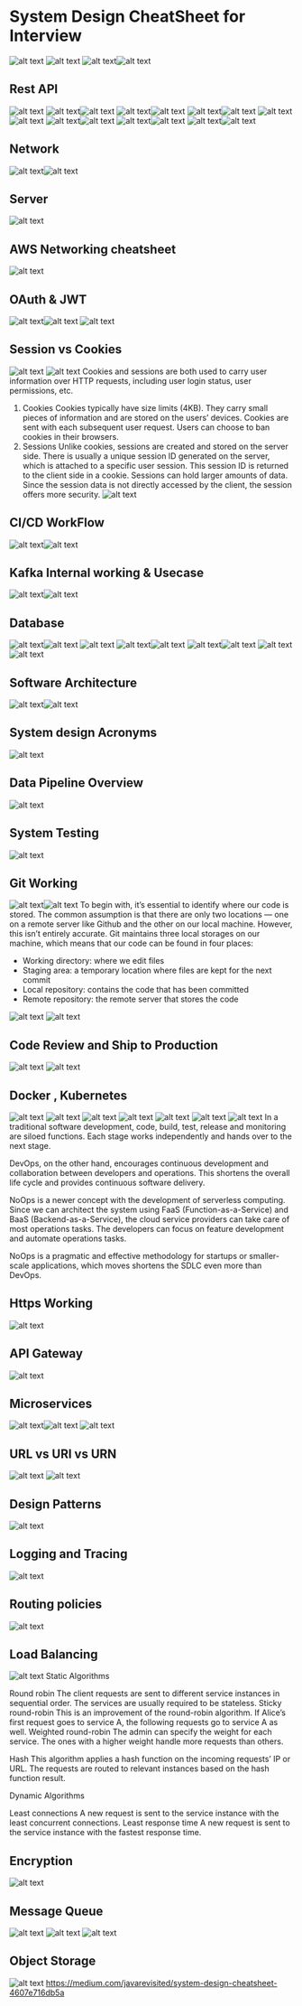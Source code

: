 # System Design CheatSheet for Interview
![alt text](image-56.png)
![alt text](image-57.png)
![alt text](image-58.png)![alt text](image-59.png)
## Rest API
![alt text](image-60.png)
![alt text](image-61.png)![alt text](image-62.png)
![alt text](image-63.png)![alt text](image-64.png)
![alt text](image-65.png)![alt text](image-66.png)
![alt text](image-67.png)![alt text](image-68.png)
![alt text](image-69.png)![alt text](image-70.png)
![alt text](image-71.png)![alt text](image-72.png)
![alt text](image-73.png)![alt text](image-74.png)
## Network
![alt text](image-75.png)![alt text](image-76.png)
## Server
![alt text](image-77.png)
## AWS Networking cheatsheet
![alt text](image-78.png)
## OAuth & JWT
![alt text](image-79.png)![alt text](image-80.png)
![alt text](image-81.png)
## Session vs Cookies
![alt text](image-82.png)
![alt text](image-83.png)
Cookies and sessions are both used to carry user information over HTTP requests, including user login status, user permissions, etc.
1. Cookies
Cookies typically have size limits (4KB). They carry small pieces of information and are stored on the users’ devices. Cookies are sent with each subsequent user request. Users can choose to ban cookies in their browsers.
2. Sessions
Unlike cookies, sessions are created and stored on the server side. There is usually a unique session ID generated on the server, which is attached to a specific user session. This session ID is returned to the client side in a cookie. Sessions can hold larger amounts of data. Since the session data is not directly accessed by the client, the session offers more security.
![alt text](image-84.png)
## CI/CD WorkFlow
![alt text](image-85.png)![alt text](image-86.png)
## Kafka Internal working & Usecase
![alt text](image-87.png)![alt text](image-88.png)
## Database
![alt text](image-89.png)![alt text](image-90.png)
![alt text](image-91.png)
![alt text](image-92.png)![alt text](image-93.png)
![alt text](image-94.png)![alt text](image-95.png)
![alt text](image-96.png)![alt text](image-97.png)
## Software Architecture
![alt text](image-98.png)![alt text](image-99.png)
## System design Acronyms
![alt text](image-100.png)
## Data Pipeline Overview
![alt text](image-101.png)
## System Testing
![alt text](image-102.png)
## Git Working
![alt text](image-103.png)![alt text](image-104.png)
To begin with, it’s essential to identify where our code is stored. The common assumption is that there are only two locations — one on a remote server like Github and the other on our local machine. However, this isn’t entirely accurate. Git maintains three local storages on our machine, which means that our code can be found in four places:
<br>
- Working directory: where we edit files
- Staging area: a temporary location where files are kept for the next commit
- Local repository: contains the code that has been committed
- Remote repository: the remote server that stores the code

![alt text](image-105.png)
![alt text](image-106.png)
## Code Review and Ship to Production
![alt text](image-107.png)
![alt text](image-108.png)
## Docker , Kubernetes
![alt text](image-109.png)
![alt text](image-110.png)
![alt text](image-111.png)
![alt text](image-112.png)
![alt text](image-113.png)
![alt text](image-114.png)
![alt text](image-115.png)
In a traditional software development, code, build, test, release and monitoring are siloed functions. Each stage works independently and hands over to the next stage.

DevOps, on the other hand, encourages continuous development and collaboration between developers and operations. This shortens the overall life cycle and provides continuous software delivery.

NoOps is a newer concept with the development of serverless computing. Since we can architect the system using FaaS (Function-as-a-Service) and BaaS (Backend-as-a-Service), the cloud service providers can take care of most operations tasks. The developers can focus on feature development and automate operations tasks.

NoOps is a pragmatic and effective methodology for startups or smaller-scale applications, which moves shortens the SDLC even more than DevOps.

## Https Working
![alt text](image-116.png)
## API Gateway
![alt text](image-117.png)
## Microservices
![alt text](image-118.png)![alt text](image-119.png)
![alt text](image-120.png)
## URL vs URI vs URN
![alt text](image-121.png)
![alt text](image-122.png)
## Design Patterns
![alt text](image-123.png)
## Logging and Tracing
![alt text](image-124.png)
## Routing policies
![alt text](image-125.png)
## Load Balancing
![alt text](image-126.png)
Static Algorithms

Round robin
The client requests are sent to different service instances in sequential order. The services are usually required to be stateless.
Sticky round-robin
This is an improvement of the round-robin algorithm. If Alice’s first request goes to service A, the following requests go to service A as well.
Weighted round-robin
The admin can specify the weight for each service. The ones with a higher weight handle more requests than others.

Hash
This algorithm applies a hash function on the incoming requests’ IP or URL. The requests are routed to relevant instances based on the hash function result.

Dynamic Algorithms

Least connections
A new request is sent to the service instance with the least concurrent connections.
Least response time
A new request is sent to the service instance with the fastest response time.
## Encryption
![alt text](image-127.png)
## Message Queue
![alt text](image-128.png) ![alt text](image-129.png)
![alt text](image-130.png)
## Object Storage
![alt text](image-131.png)
https://medium.com/javarevisited/system-design-cheatsheet-4607e716db5a